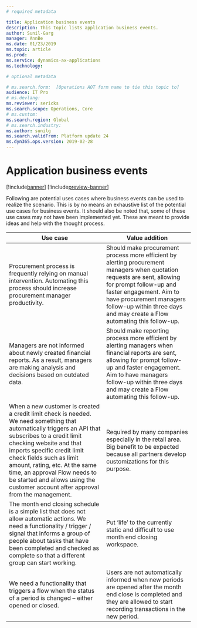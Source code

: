```yaml
---
# required metadata

title: Application business events
description: This topic lists application business events.
author: Sunil-Garg
manager: AnnBe
ms.date: 01/23/2019
ms.topic: article
ms.prod: 
ms.service: dynamics-ax-applications
ms.technology: 

# optional metadata

# ms.search.form:  [Operations AOT form name to tie this topic to]
audience: IT Pro
# ms.devlang: 
ms.reviewer: sericks
ms.search.scope: Operations, Core
# ms.custom: 
ms.search.region: Global
# ms.search.industry: 
ms.author: sunilg
ms.search.validFrom: Platform update 24
ms.dyn365.ops.version: 2019-02-28
---
```


# Application business events

[!include[banner](../includes/banner.md)]
[!include[preview-banner](../includes/preview-banner.md)]

Following are potential uses cases where business events can be used to realize the scenario. This is by no means an exhaustive list of the potential use cases for business events. It should also be noted that, some of these use cases may not have been implemented yet. These are meant to provide ideas and help with the thought process.

| **Use case**                                                                                                                                                                                                                                                                                                                                                                                   | **Value addition**                                                                                                                                                                                                                                                                   |
|------------------------------------------------------------------------------------------------------------------------------------------------------------------------------------------------------------------------------------------------------------------------------------------------------------------------------------------------------------------------------------------------|--------------------------------------------------------------------------------------------------------------------------------------------------------------------------------------------------------------------------------------------------------------------------------------|
| Procurement process is frequently relying on manual intervention. Automating this process should increase procurement manager productivity.                                                                                                                                                                                                                                                    | Should make procurement process more efficient by alerting procurement managers when quotation requests are sent, allowing for prompt follow-up and faster engagement. Aim to have procurement managers follow-up within three days and may create a Flow automating this follow-up. |
| Managers are not informed about newly created financial reports. As a result, managers are making analysis and decisions based on outdated data.                                                                                                                                                                                                                                               | Should make reporting process more efficient by alerting managers when financial reports are sent, allowing for prompt follow-up and faster engagement. Aim to have managers follow-up within three days and may create a Flow automating this follow-up.                            |
| When a new customer is created a credit limit check is needed. We need something that automatically triggers an API that subscribes to a credit limit checking website and that imports specific credit limit check fields such as limit amount, rating, etc. At the same time, an approval Flow needs to be started and allows using the customer account after approval from the management. | Required by many companies especially in the retail area. Big benefit to be expected because all partners develop customizations for this purpose.                                                                                                                                   |
| The month end closing schedule is a simple list that does not allow automatic actions. We need a functionality / trigger / signal that informs a group of people about tasks that have been completed and checked as complete so that a different group can start working.                                                                                                                     | Put ‘life’ to the currently static and difficult to use month end closing workspace.                                                                                                                                                                                                 |
| We need a functionality that triggers a flow when the status of a period is changed – either opened or closed.                                                                                                                                                                                                                                                                                 | Users are not automatically informed when new periods are opened after the month end close is completed and they are allowed to start recording transactions in the new period.                                                                                                      |
